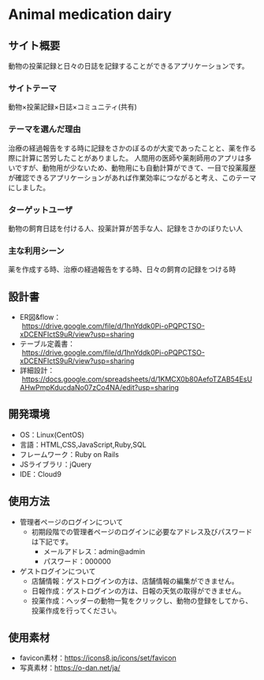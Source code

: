 # Animal medication dairy

## サイト概要
動物の投薬記録と日々の日誌を記録することができるアプリケーションです。

### サイトテーマ
動物×投薬記録×日誌×コミュニティ(共有)

### テーマを選んだ理由
治療の経過報告をする時に記録をさかのぼるのが大変であったことと、薬を作る際に計算に苦労したことがありました。
人間用の医師や薬剤師用のアプリは多いですが、動物用が少ないため、動物用にも自動計算ができて、一目で投薬履歴が確認できるアプリケーションがあれば作業効率につながると考え、このテーマにしました。

### ターゲットユーザ
動物の飼育日誌を付ける人、投薬計算が苦手な人、記録をさかのぼりたい人

### 主な利用シーン
薬を作成する時、治療の経過報告をする時、日々の飼育の記録をつける時

## 設計書
- ER図&flow：<br>
    &nbsp;https://drive.google.com/file/d/1hnYddk0Pi-oPQPCTSO-xDCENFIctS9uR/view?usp=sharing
- テーブル定義書：<br>
    &nbsp;https://drive.google.com/file/d/1hnYddk0Pi-oPQPCTSO-xDCENFIctS9uR/view?usp=sharing
- 詳細設計：<br>
    &nbsp;https://docs.google.com/spreadsheets/d/1KMCX0b80AefoTZAB54EsUAHwPmpKducdaNo07zCo4NA/edit?usp=sharing

## 開発環境
- OS：Linux(CentOS)
- 言語：HTML,CSS,JavaScript,Ruby,SQL
- フレームワーク：Ruby on Rails
- JSライブラリ：jQuery
- IDE：Cloud9

## 使用方法
- 管理者ページのログインについて
    - 初期段階での管理者ページのログインに必要なアドレス及びパスワードは下記です。
        - メールアドレス：admin@admin
        - パスワード：000000
- ゲストログインについて
    - 店舗情報：ゲストログインの方は、店舗情報の編集ができません。
    - 日報作成：ゲストログインの方は、日報の天気の取得ができません。
    - 投薬作成：ヘッダーの動物一覧をクリックし、動物の登録をしてから、投薬作成を行ってください。

## 使用素材
- favicon素材：https://icons8.jp/icons/set/favicon
- 写真素材：https://o-dan.net/ja/